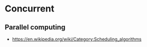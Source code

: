 

# Concurrent
## Parallel computing
+ https://en.wikipedia.org/wiki/Category:Scheduling_algorithms
